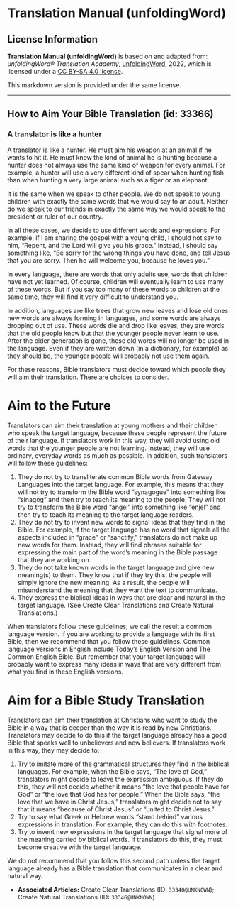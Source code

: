 # Translation Manual (unfoldingWord)

## License Information

**Translation Manual (unfoldingWord)** is based on and adapted from: _unfoldingWord® Translation Academy_, [unfoldingWord](https://unfoldingword.org/utw), 2022, which is licensed under a [CC BY-SA 4.0 license](https://creativecommons.org/licenses/by-sa/4.0/legalcode.en).

This markdown version is provided under the same license.



--------------------------------

## How to Aim Your Bible Translation (id: 33366)

### A translator is like a hunter

A translator is like a hunter. He must aim his weapon at an animal if he wants to hit it. He must know the kind of animal he is hunting because a hunter does not always use the same kind of weapon for every animal. For example, a hunter will use a very different kind of spear when hunting fish than when hunting a very large animal such as a tiger or an elephant.

It is the same when we speak to other people. We do not speak to young children with exactly the same words that we would say to an adult. Neither do we speak to our friends in exactly the same way we would speak to the president or ruler of our country.

In all these cases, we decide to use different words and expressions. For example, if I am sharing the gospel with a young child, I should not say to him, “Repent, and the Lord will give you his grace.” Instead, I should say something like, “Be sorry for the wrong things you have done, and tell Jesus that you are sorry. Then he will welcome you, because he loves you.”

In every language, there are words that only adults use, words that children have not yet learned. Of course, children will eventually learn to use many of these words. But if you say too many of these words to children at the same time, they will find it very difficult to understand you.

In addition, languages are like trees that grow new leaves and lose old ones: new words are always forming in languages, and some words are always dropping out of use. These words die and drop like leaves; they are words that the old people know but that the younger people never learn to use. After the older generation is gone, these old words will no longer be used in the language. Even if they are written down (in a dictionary, for example) as they should be, the younger people will probably not use them again.

For these reasons, Bible translators must decide toward which people they will aim their translation. There are choices to consider.

Aim to the Future
=================

Translators can aim their translation at young mothers and their children who speak the target language, because these people represent the future of their language. If translators work in this way, they will avoid using old words that the younger people are not learning. Instead, they will use ordinary, everyday words as much as possible. In addition, such translators will follow these guidelines:

1. They do not try to transliterate common Bible words from Gateway Languages into the target language. For example, this means that they will not try to transform the Bible word “synagogue” into something like “sinagog” and then try to teach its meaning to the people. They will not try to transform the Bible word “angel” into something like “enjel” and then try to teach its meaning to the target language readers.
2. They do not try to invent new words to signal ideas that they find in the Bible. For example, if the target language has no word that signals all the aspects included in “grace” or “sanctify,” translators do not make up new words for them. Instead, they will find phrases suitable for expressing the main part of the word’s meaning in the Bible passage that they are working on.
3. They do not take known words in the target language and give new meaning(s) to them. They know that if they try this, the people will simply ignore the new meaning. As a result, the people will misunderstand the meaning that they want the text to communicate.
4. They express the biblical ideas in ways that are clear and natural in the target language. (See Create Clear Translations and Create Natural Translations.)

When translators follow these guidelines, we call the result a common language version. If you are working to provide a language with its first Bible, then we recommend that you follow these guidelines. Common language versions in English include Today’s English Version and The Common English Bible. But remember that your target language will probably want to express many ideas in ways that are very different from what you find in these English versions.

Aim for a Bible Study Translation
=================================

Translators can aim their translation at Christians who want to study the Bible in a way that is deeper than the way it is read by new Christians. Translators may decide to do this if the target language already has a good Bible that speaks well to unbelievers and new believers. If translators work in this way, they may decide to:

1. Try to imitate more of the grammatical structures they find in the biblical languages. For example, when the Bible says, “The love of God,” translators might decide to leave the expression ambiguous. If they do this, they will not decide whether it means “the love that people have for God” or “the love that God has for people.” When the Bible says, “the love that we have in Christ Jesus,” translators might decide not to say that it means “because of Christ Jesus” or “united to Christ Jesus.”
2. Try to say what Greek or Hebrew words “stand behind” various expressions in translation. For example, they can do this with footnotes.
3. Try to invent new expressions in the target language that signal more of the meaning carried by biblical words. If translators do this, they must become creative with the target language.

We do not recommend that you follow this second path unless the target language already has a Bible translation that communicates in a clear and natural way.

* **Associated Articles:** Create Clear Translations (ID: `33340@UNKNOWN`); Create Natural Translations (ID: `33346@UNKNOWN`)

